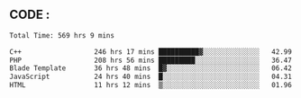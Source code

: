 ## CODE :
<!--START_SECTION:waka-->

```txt
Total Time: 569 hrs 9 mins

C++                  246 hrs 17 mins ██████████▓░░░░░░░░░░░░░░   42.99 %
PHP                  208 hrs 56 mins █████████░░░░░░░░░░░░░░░░   36.47 %
Blade Template       36 hrs 48 mins  █▓░░░░░░░░░░░░░░░░░░░░░░░   06.42 %
JavaScript           24 hrs 40 mins  █░░░░░░░░░░░░░░░░░░░░░░░░   04.31 %
HTML                 11 hrs 12 mins  ▒░░░░░░░░░░░░░░░░░░░░░░░░   01.96 %
```

<!--END_SECTION:waka-->
